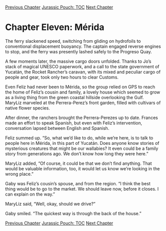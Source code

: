 [Previous Chapter](ch10.md) [Jurassic Pouch: TOC](README.md) [Next Chapter](ch12.md)

# Chapter Eleven: Mérida

The ferry slackened speed, switching from gliding on hydrofoils to conventional displacement buoyancy. The captain engaged reverse engines to stop, and the ferry was presently lashed safely to the Progreso Quay.

A few moments later, the massive cargo doors unfolded. Thanks to Jo’s stack of magical UNESCO paperwork, and a call to the state government of Yucatán, the Rocket Rancher’s caravan, with its mixed and peculiar cargo of people and gear, took only two hours to clear Customs.

Even Feliz had never been to Mérida, so the group relied on GPS to reach the home of Feliz’s cousin and family, a lovely house which seemed to grow as a living thing from the green coastal hillside overlooking the Gulf. MaryLiz marveled at the Perrera-Perez’s front garden, filled with cultivars of native flower species.

After dinner, the ranchers brought the Perrera-Perezes up to date. Frances made an effort to speak Spanish, but even with Feliz’s intervention, conversation lapsed between English and Spanish.

Feliz summed up. “So, what we’d like to do, while we’re here, is to talk to people here in Mérida, in this part of Yucatán. Does anyone know stories of mysterious creatures that might be our wallabies? It even could be a family story from generations ago. We don’t know how long they were here.”

MaryLiz added, “Of course, it could be that we don’t find anything. That would be valuable information, too, it would let us know we’re looking in the wrong place.”

Gaby was Feliz’s cousin’s spouse, and from the region. “I think the best thing would be to go to the market. We should leave now, before it closes. I can explain on the way.”

MaryLiz said, “Well, okay, should we drive?”

Gaby smiled. “The quickest way is through the back of the house.”

[Previous Chapter](ch10.md) [Jurassic Pouch: TOC](README.md) [Next Chapter](ch12.md)
